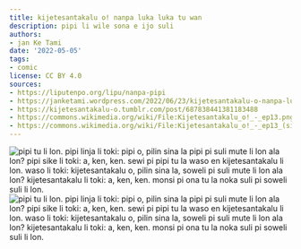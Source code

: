```yaml
---
title: kijetesantakalu o! nanpa luka luka tu wan
description: pipi li wile sona e ijo suli
authors:
- jan Ke Tami
date: '2022-05-05'
tags:
- comic
license: CC BY 4.0
sources:
- https://liputenpo.org/lipu/nanpa-pipi
- https://janketami.wordpress.com/2022/06/23/kijetesantakalu-o-nanpa-luka-luka-tu-2/
- https://kijetesantakalu-o.tumblr.com/post/687838441381183488
- https://commons.wikimedia.org/wiki/File:Kijetesantakalu_o!_-_ep13.png
- https://commons.wikimedia.org/wiki/File:Kijetesantakalu_o!_-_ep13_(sitelen_pona).png
---
```


![pipi tu li lon. pipi linja li toki: pipi o, pilin sina la pipi pi suli mute li lon ala lon? pipi sike li toki: a, ken, ken. sewi pi pipi tu la waso en kijetesantakalu li lon. waso li toki: kijetesantakalu o, pilin sina la, soweli pi suli mute li lon ala lon? kijetesantakalu li toki: a, ken, ken. monsi pi ona tu la noka suli pi soweli suli li lon.](https://upload.wikimedia.org/wikipedia/commons/4/4e/Kijetesantakalu_o%21_-_ep13.png)
![pipi tu li lon. pipi linja li toki: pipi o, pilin sina la pipi pi suli mute li lon ala lon? pipi sike li toki: a, ken, ken. sewi pi pipi tu la waso en kijetesantakalu li lon. waso li toki: kijetesantakalu o, pilin sina la, soweli pi suli mute li lon ala lon? kijetesantakalu li toki: a, ken, ken. monsi pi ona tu la noka suli pi soweli suli li lon.](https://upload.wikimedia.org/wikipedia/commons/e/e8/Kijetesantakalu_o%21_-_ep13_%28sitelen_pona%29.png)